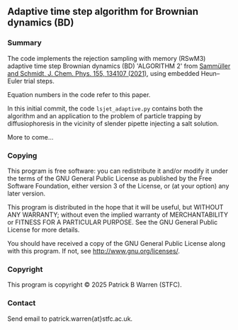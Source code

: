 ## Adaptive time step algorithm for Brownian dynamics (BD)

### Summary

The code implements the rejection sampling with memory (RSwM3)
adaptive time step Brownian dynamics (BD) 'ALGORITHM 2' from 
[Sammüller and Schmidt, J. Chem. Phys. 155, 134107 (2021)](https://doi.org/10.1063/5.0062396), 
using  embedded Heun–Euler trial steps.

Equation numbers in the code refer to this paper.

In this initial commit, the code `lsjet_adaptive.py` contains both the
algorithm and an application to the problem of particle trapping by
diffusiophoresis in the vicinity of slender pipette injecting a salt
solution.

More to come...

### Copying

This program is free software: you can redistribute it and/or modify
it under the terms of the GNU General Public License as published by
the Free Software Foundation, either version 3 of the License, or (at
your option) any later version.

This program is distributed in the hope that it will be useful, but
WITHOUT ANY WARRANTY; without even the implied warranty of
MERCHANTABILITY or FITNESS FOR A PARTICULAR PURPOSE.  See the GNU
General Public License for more details.

You should have received a copy of the GNU General Public License
along with this program.  If not, see
<http://www.gnu.org/licenses/>.

### Copyright

This program is copyright &copy; 2025 Patrick B Warren (STFC).

### Contact

Send email to patrick.warren{at}stfc.ac.uk.

